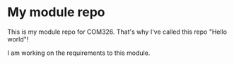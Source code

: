 # My module repo
This is my module repo for COM326. That's why I've called this repo "Hello world"!

I am working on the requirements to this module.
